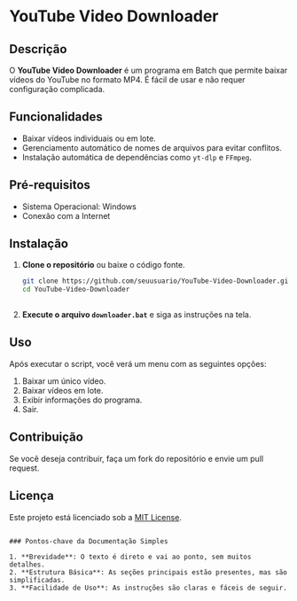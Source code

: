 

# YouTube Video Downloader

## Descrição

O **YouTube Video Downloader** é um programa em Batch que permite baixar vídeos do YouTube no formato MP4. É fácil de usar e não requer configuração complicada.

## Funcionalidades

- Baixar vídeos individuais ou em lote.
- Gerenciamento automático de nomes de arquivos para evitar conflitos.
- Instalação automática de dependências como `yt-dlp` e `FFmpeg`.

## Pré-requisitos

- Sistema Operacional: Windows
- Conexão com a Internet

## Instalação

1. **Clone o repositório** ou baixe o código fonte.
   ```bash
   git clone https://github.com/seuusuario/YouTube-Video-Downloader.git
   cd YouTube-Video-Downloader
  

2. **Execute o arquivo `downloader.bat`** e siga as instruções na tela.

## Uso

Após executar o script, você verá um menu com as seguintes opções:

1. Baixar um único vídeo.
2. Baixar vídeos em lote.
3. Exibir informações do programa.
4. Sair.

## Contribuição

Se você deseja contribuir, faça um fork do repositório e envie um pull request.

## Licença

Este projeto está licenciado sob a [MIT License](LICENSE).
```

### Pontos-chave da Documentação Simples

1. **Brevidade**: O texto é direto e vai ao ponto, sem muitos detalhes.
2. **Estrutura Básica**: As seções principais estão presentes, mas são simplificadas.
3. **Facilidade de Uso**: As instruções são claras e fáceis de seguir.
